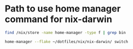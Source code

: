 # Path to use home manager command for nix-darwin

```bash
find /nix/store -name home-manager -type f | grep bin
```

```bash
home-manager --flake ~/dotfiles/nix/nix-darwin/ switch
```
```
